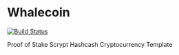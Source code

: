 Whalecoin
=======

[![Build Status](https://travis-ci.org/RazorLove/whalecoin.png?branch=master)](https://travis-ci.org/RazorLove/whalecoin)


Proof of Stake Scrypt Hashcash Cryptocurrency Template
